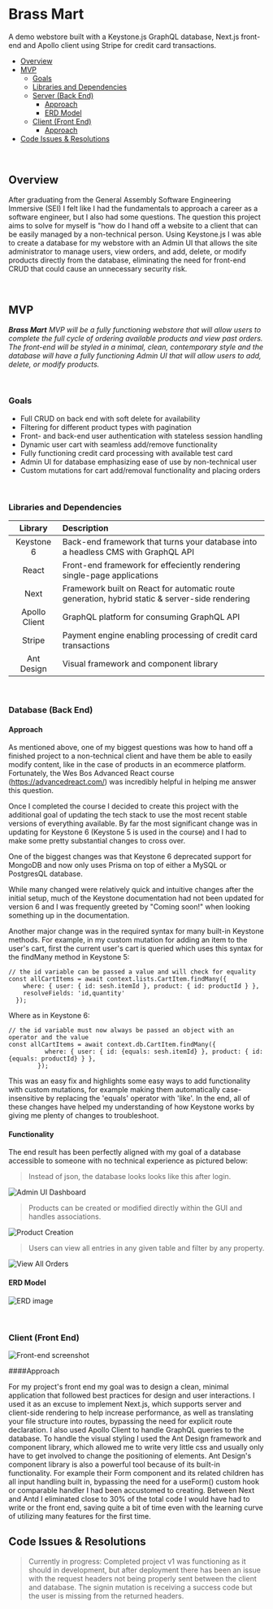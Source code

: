 # Brass Mart

A demo webstore built with a Keystone.js GraphQL database, Next.js front-end and Apollo client using Stripe for credit card transactions. 

- [Overview](#overview)
- [MVP](#mvp)
  - [Goals](#goals)
  - [Libraries and Dependencies](#libraries-and-dependencies)
  - [Server (Back End)](#server-back-end)
    - [Approach](#approach)  
    - [ERD Model](#erd-model)
  - [Client (Front End)](#client-front-end)
    - [Approach](#approach)
- [Code Issues & Resolutions](#code-issues--resolutions)

<br>

## Overview

After graduating from the General Assembly Software Engineering Immersive (SEI) I felt like I had the fundamentals to approach a career as a software engineer, but I also had some questions. The question this project aims to solve for myself is "how do I hand off a website to a client that can be easily managed by a non-technical person. Using Keystone.js I was able to create a database for my webstore with an Admin UI that allows the site administrator to manage users, view orders, and add, delete, or modify products directly from the database, eliminating the need for front-end CRUD that could cause an unnecessary security risk.


<br>

## MVP

_**Brass Mart** MVP will be a fully functioning webstore that will allow users to complete the full cycle of ordering available products and view past orders. The front-end will be styled in a minimal, clean, contemporary style and the database will have a fully functioning Admin UI that will allow users to add, delete, or modify products._

<br>

### Goals

- Full CRUD on back end with soft delete for availability
- Filtering for different product types with pagination
- Front- and back-end user authentication with stateless session handling
- Dynamic user cart with seamless add/remove functionality
- Fully functioning credit card processing with available test card
- Admin UI for database emphasizing ease of use by non-technical user
- Custom mutations for cart add/removal functionality and placing orders

<br>

### Libraries and Dependencies

|     Library      | Description                                |
| :--------------: | :----------------------------------------- |
|   Keystone 6  | Back-end framework that turns your database into a headless CMS with GraphQL API |
|      React       | Front-end framework for effeciently rendering single-page applications|
|      Next      | Framework built on React for automatic route generation, hybrid static & server-side rendering |
|   Apollo Client | GraphQL platform for consuming GraphQL API |
| Stripe | Payment engine enabling processing of credit card transactions |
| Ant Design | Visual framework and component library |

<br>

### Database (Back End)

#### Approach

As mentioned above, one of my biggest questions was how to hand off a finished project to a non-technical client and have them be able to easily modify content, like in the case of products in an ecommerce platform. Fortunately, the Wes Bos Advanced React course (https://advancedreact.com/) was incredibly helpful in helping me answer this question. 

Once I completed the course I decided to create this project with the additional goal of updating the tech stack to use the most recent stable versions of everything available. By far the most significant change was in updating for Keystone 6 (Keystone 5 is used in the course) and I had to make some pretty substantial changes to cross over.

One of the biggest changes was that Keystone 6 deprecated support for MongoDB and now only uses Prisma on top of either a MySQL or PostgresQL database. 

While many changed were relatively quick and intuitive changes after the initial setup, much of the Keystone documentation had not been updated for version 6 and I was frequently greeted by "Coming soon!" when looking something up in the documentation. 

Another major change was in the required syntax for many built-in Keystone methods. For example, in my custom mutation for adding an item to the user's cart, first the current user's cart is queried which uses this syntax for the findMany method in Keystone 5:

```
// the id variable can be passed a value and will check for equality
const allCartItems = await context.lists.CartItem.findMany({
    where: { user: { id: sesh.itemId }, product: { id: productId } },
    resolveFields: 'id,quantity'
  });

```

Where as in Keystone 6:

```
// the id variable must now always be passed an object with an operator and the value
const allCartItems = await context.db.CartItem.findMany({
          where: { user: { id: {equals: sesh.itemId} }, product: { id: {equals: productId} } },
        });

```

This was an easy fix and highlights some easy ways to add functionality with custom mutations, for example making them automatically case-insensitive by replacing the 'equals' operator with 'like'. In the end, all of these changes have helped my understanding of how Keystone works by giving me plenty of changes to troubleshoot.

#### Functionality

The end result has been perfectly aligned with my goal of a database accessible to someone with no technical experience as pictured below:

>Instead of json, the database looks looks like this after login.

![Admin UI Dashboard](https://i.imgur.com/tY3bw8cl.png)

>Products can be created or modified directly within the GUI and handles associations.

![Product Creation](https://i.imgur.com/h2FDhAhl.png)

>Users can view all entries in any given table and filter by any property.

![View All Orders](https://i.imgur.com/8VdAGorl.png)
<br>

#### ERD Model

![ERD image](https://i.imgur.com/ZHRvyNvl.png)

<br>

### Client (Front End)

![Front-end screenshot](https://i.imgur.com/5VJdWGul.png)

####Approach

For my project's front end my goal was to design a clean, minimal application that followed best practices for design and user interactions. I used it as an excuse to implement Next.js, which supports server and client-side rendering to help increase performance, as well as translating your file structure into routes, bypassing the need for explicit route declaration. I also used Apollo Client to handle GraphQL queries to the database. To handle the visual styling I used the Ant Design framework and component library, which allowed me to write very little css and usually only have to get involved to change the positioning of elements. Ant Design's component library is also a powerful tool because of its built-in functionality. For example their Form component and its related children has all input handling built in, bypassing the need for a useForm() custom hook or comparable handler I had been accustomed to creating. Between Next and Antd I eliminated close to 30% of the total code I would have had to write or the front end, saving quite a bit of time even with the learning curve of utilizing many features for the first time. 


## Code Issues & Resolutions

> Currently in progress:
> Completed project v1 was functioning as it should in development, but after deployment there has been an issue with the request headers not being properly sent between the client and database. The signin mutation is receiving a success code but the user is missing from the returned headers.
